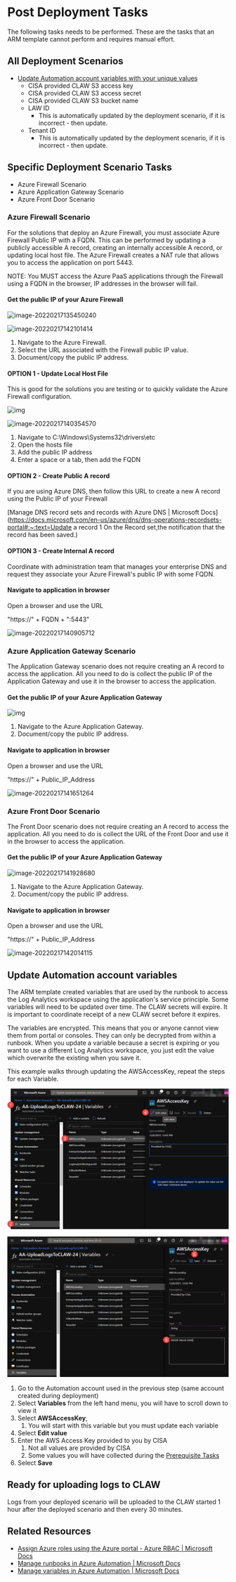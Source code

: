 # Post Deployment Tasks

The following tasks needs to be performed. These are the tasks that an ARM template cannot perform and requires manual effort. 

## All Deployment Scenarios

- [Update Automation account variables with your unique values](https://github.com/Azure/trusted-internet-connection/tree/main/Architecture/Post%20Deployment%20Tasks#update-automation-account-variables) 
  - CISA provided CLAW S3 access key
  - CISA provided CLAW S3 access secret
  - CISA provided CLAW S3 bucket name
  - LAW ID
    - This is automatically updated by the deployment scenario, if it is incorrect - then update.
  - Tenant ID
    - This is automatically updated by the deployment scenario, if it is incorrect - then update.

## Specific Deployment Scenario Tasks

- Azure Firewall Scenario
- Azure Application Gateway Scenario
- Azure Front Door Scenario

### Azure Firewall Scenario

For the solutions that deploy an Azure Firewall, you must associate Azure Firewall Public IP with a FQDN. This can be performed by updating a publicly accessible A record, creating an internally accessible A record, or updating local host file. The Azure Firewall creates a NAT rule that allows you to access the application on port 5443.

NOTE: You MUST access the Azure PaaS applications through the Firewall using a FQDN in the browser, IP addresses in the browser will fail.

#### Get the public IP of your Azure Firewall

![image-20220217135450240](C:\Users\paullizer\AppData\Roaming\Typora\typora-user-images\image-20220217135450240.png)

![image-20220217142101414](C:\Users\paullizer\AppData\Roaming\Typora\typora-user-images\image-20220217142101414.png)

1. Navigate to the Azure Firewall.
2. Select the URL associated with the Firewall public IP value.
3. Document/copy the public IP address.

#### OPTION 1 - Update Local Host File

This is good for the solutions you are testing or to quickly validate the Azure Firewall configuration. 

![img](file:///C:/Users/PAULLI~1/AppData/Local/Temp/SNAGHTML656d3e8.PNG)

![image-20220217140354570](C:\Users\paullizer\AppData\Roaming\Typora\typora-user-images\image-20220217140354570.png)

1. Navigate to C:\Windows\Systems32\drivers\etc
2. Open the hosts file
3. Add the public IP address
4. Enter a space or a tab, then add the FQDN

#### OPTION 2 - Create Public A record

If you are using Azure DNS, then follow this URL to create a new A record using the Public IP of your Firewall

[Manage DNS record sets and records with Azure DNS | Microsoft Docs](https://docs.microsoft.com/en-us/azure/dns/dns-operations-recordsets-portal#:~:text=Update a record 1 On the Record set,the notification that the record has been saved.)

#### OPTION 3 - Create Internal A record

Coordinate with administration team that manages your enterprise DNS and request they associate your Azure Firewall's public IP with some FQDN.

#### Navigate to application in browser

Open a browser and use the URL

"https://" + FQDN + ":5443"

![image-20220217140905712](C:\Users\paullizer\AppData\Roaming\Typora\typora-user-images\image-20220217140905712.png)



### Azure Application Gateway Scenario

The Application Gateway scenario does not require creating an A record to access the application. All you need to do is collect the public IP of the Application Gateway and use it in the browser to access the application.

#### Get the public IP of your Azure Application Gateway

![img](file:///C:/Users/PAULLI~1/AppData/Local/Temp/SNAGHTML66854ce.PNG)

1. Navigate to the Azure Application Gateway.
2. Document/copy the public IP address.

#### Navigate to application in browser

Open a browser and use the URL

"https://" + Public_IP_Address

![image-20220217141651264](C:\Users\paullizer\AppData\Roaming\Typora\typora-user-images\image-20220217141651264.png)

### Azure Front Door Scenario

The Front Door scenario does not require creating an A record to access the application. All you need to do is collect the URL of the Front Door and use it in the browser to access the application.

#### Get the public IP of your Azure Application Gateway

![image-20220217141928680](C:\Users\paullizer\AppData\Roaming\Typora\typora-user-images\image-20220217141928680.png)

1. Navigate to the Azure Application Gateway.
2. Document/copy the public IP address.

#### Navigate to application in browser

Open a browser and use the URL

"https://" + Public_IP_Address

![image-20220217142014115](C:\Users\paullizer\AppData\Roaming\Typora\typora-user-images\image-20220217142014115.png)

## Update Automation account variables

The ARM template created variables that are used by the runbook to access the Log Analytics workspace using the application's service principle. Some variables will need to be updated over time. The CLAW secrets will expire. It is important to coordinate receipt of a new CLAW secret before it expires.

The variables are encrypted. This means that you or anyone cannot view them from portal or consoles. They can only be decrypted from within a runbook. When you update a variable because a secret is expiring or you want to use a different Log Analytics workspace, you just edit the value which overwrite the existing when you save it.

This example walks through updating the AWSAccessKey, repeat the steps for each Variable. 

![Edit variable](https://raw.githubusercontent.com/Azure/trusted-internet-connection/main/Architecture/Images/145062874-d1aa76c1-30ac-45f0-a0e0-db86124229b0.PNG)

![Save variable](https://raw.githubusercontent.com/Azure/trusted-internet-connection/main/Architecture/Images/145062937-8a6eb0d8-2108-4a54-8bcb-0fd0e151a556.png)

1. Go to the Automation account used in the previous step (same account created during deployment)
2. Select **Variables** from the left hand menu, you will have to scroll down to view it
3. Select **AWSAccessKey**,
   1. You will start with this variable but you must update each variable
4. Select **Edit value**
5. Enter the AWS Access Key provided to you by CISA
   1. Not all values are provided by CISA
   2. Some values you will have collected during the [Prerequisite Tasks](https://github.com/Azure/trusted-internet-connection/tree/main/Architecture/Prerequisite%20Tasks)
6. Select **Save**

## Ready for uploading logs to CLAW

Logs from your deployed scenario will be uploaded to the CLAW started 1 hour after the deployed scenario and then every 30 minutes.

## Related Resources

- [Assign Azure roles using the Azure portal - Azure RBAC | Microsoft Docs](https://docs.microsoft.com/en-us/azure/role-based-access-control/role-assignments-portal?tabs=current)
- [Manage runbooks in Azure Automation | Microsoft Docs](https://docs.microsoft.com/en-us/azure/automation/manage-runbooks#schedule-a-runbook-in-the-azure-portal)
- [Manage variables in Azure Automation | Microsoft Docs](https://docs.microsoft.com/en-us/azure/automation/shared-resources/variables?tabs=azure-powershell)
